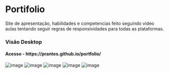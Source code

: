 # Portifolio
Site de apresentação, habilidades e competencias feito seguindo video aulas tentando seguir regras de responsividades para todas as plataformas.

<h3><strong>Visão Desktop</strong></h3>
<h4>Acesso - https://prantes.github.io/portfolio/</h4>

![image](https://user-images.githubusercontent.com/63598185/179425538-a079fd89-d423-43c6-861e-a39ea7f12464.png)
![image](https://user-images.githubusercontent.com/63598185/179425612-b59e8ace-8fc5-423f-bbbf-fd693ae6304d.png)
![image](https://user-images.githubusercontent.com/63598185/179426072-6f5bc79c-32ff-43b5-8582-411c9f4d5a95.png)
![image](https://user-images.githubusercontent.com/63598185/179425657-bbf1d57f-42c8-4324-8dbf-173318593ce4.png)
![image](https://user-images.githubusercontent.com/63598185/179425681-a0965a2a-5c55-40a0-93c7-e7703fcf9836.png)

